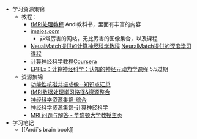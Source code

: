 - 学习资源集锦
	- 教程：
		- [fMRI处理教程](https://andysbrainbook.readthedocs.io/en/latest/FunctionalConnectivity/CONN_ShortCourse/CONN_00_History.html)
		  Andi教科书，里面有丰富的内容
		- [imaios.com](https://www.imaios.com/cn/e-anatomy/3/mri)
			- 非常厉害的网站，无比厉害的图像集合，以及课程
		- [NeualMatch提供的计算神经科学教程](https://deeplearning.neuromatch.io/tutorials/intro.html)
		  [NeuralMatch提供的深度学习课程](https://deeplearning.neuromatch.io/tutorials/W3D5_ReinforcementLearningForGamesAndDlThinking3/student/W3D5_Tutorial1.html)
		- [计算神经科学教程Coursera](https://www.coursera.org/learn/computational-neuroscience)
		- [EPFLx：计算神经科学：认知的神经元动力学课程](https://www.edx.org/learn/neuroscience/ecole-polytechnique-federale-de-lausanne-computational-neuroscience-neuronal-dynamics-of-cognition)
		  5.5过期
	- 资源集锦
		- [功能性核磁共振成像--知识点汇总 ](https://zhuanlan.zhihu.com/p/190264374)
		- [fMRI数据处理学习路径&资源整合](https://zhuanlan.zhihu.com/p/675202855)
		- [ 神经科学资源集锦-综合](https://github.com/analyticalmonk/awesome-neuroscience#readme)
		- [神经科学资源集锦-计算神经科学](https://github.com/asoplata/open-computational-neuroscience-resources?tab=readme-ov-file#open-courses-and-educational-resources)
		- [MRI 问题与解答 - 华盛顿大学教授主页](https://mriquestions.com/index.html)
- 学习笔记
	- [[Andi`s brain book]]